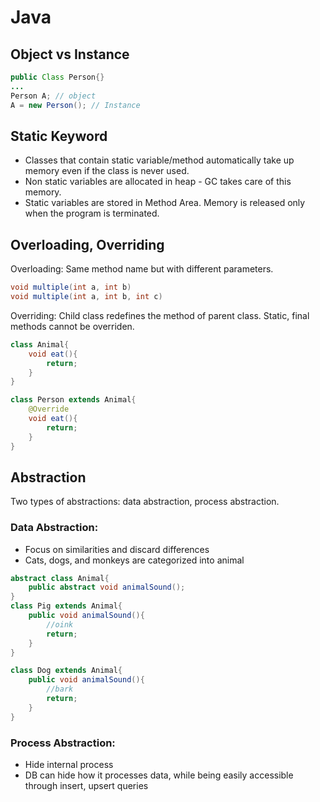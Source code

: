 # Java

## Object vs Instance
``` java
public Class Person{}
...
Person A; // object
A = new Person(); // Instance
```
## Static Keyword
- Classes that contain static variable/method automatically take up memory even if the class is never used.
- Non static variables are allocated in heap - GC takes care of this memory. 
- Static variables are stored in Method Area. Memory is released only when the program is terminated.

## Overloading, Overriding
 Overloading: Same method name but with different parameters. 
``` java
void multiple(int a, int b)
void multiple(int a, int b, int c)
```

Overriding:
Child class redefines the method of parent class. Static, final methods cannot be overriden.
```java
class Animal{
    void eat(){
        return;
    }
}

class Person extends Animal{
    @Override
    void eat(){
        return;
    }
}
```

## Abstraction
Two types of abstractions: data abstraction, process abstraction.

### Data Abstraction:
- Focus on similarities and discard differences
- Cats, dogs, and monkeys are categorized into animal


```java
abstract class Animal{
    public abstract void animalSound();
}
class Pig extends Animal{
    public void animalSound(){
        //oink
        return;
    }
}

class Dog extends Animal{
    public void animalSound(){
        //bark
        return;
    }
}
```

### Process Abstraction:
- Hide internal process
- DB can hide how it processes data, while being easily accessible through insert, upsert queries